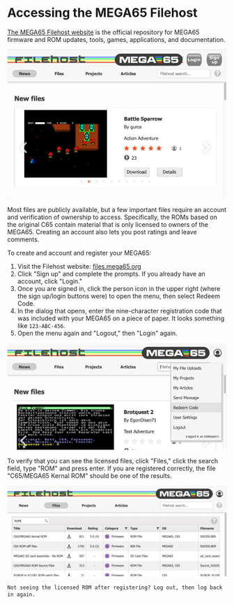 # Accessing the MEGA65 Filehost

[The MEGA65 Filehost website](https://files.mega65.org/html/main.php) is the official repository for MEGA65 firmware and ROM updates, tools, games, applications, and documentation.

![Filehost website, not signed in](screenshots/filehost_notsignedin.png)

Most files are publicly available, but a few important files require an account and verification of ownership to access. Specifically, the ROMs based on the original C65 contain material that is only licensed to owners of the MEGA65. Creating an account also lets you post ratings and leave comments.

To create and account and register your MEGA65:

1. Visit the Filehost website: [files.mega65.org](https://files.mega65.org/)
2. Click "Sign up" and complete the prompts. If you already have an account, click "Login."
3. Once you are signed in, click the person icon in the upper right (where the sign up/login buttons were) to open the menu, then select Redeem Code.
4. In the dialog that opens, enter the nine-character registration code that was included with your MEGA65 on a piece of paper. It looks something like `123-ABC-456`.
5. Open the menu again and "Logout," then "Login" again.

![Filehost website, Redeem Code menu option](screenshots/filehost_redeemmenu.png)

To verify that you can see the licensed files, click "Files," click the search field, type "ROM" and press enter. If you are registered correctly, the file "C65/MEGA65 Kernal ROM" should be one of the results.

![Filehost website, Redeem Code menu option](screenshots/filehost_romsearch.png)

```{tip}
Not seeing the licensed ROM after registering? Log out, then log back in again.
```
